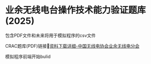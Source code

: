 # 业余无线电台操作技术能力验证题库(2025)

包含PDF文件和未来将用于模拟程序的csv文件

CRAC题库(PDF)链接🔗[资料下载详细-中国无线电协会业余无线电分会](http://www.crac.org.cn/News/Detail?ID=d11def30d20d4d8fb12e08e7160e607d)

模拟程序前端开始bulid
